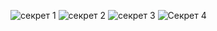 ![секрет 1](https://github.com/user-attachments/assets/d6fe2126-8516-4761-970b-5db5b546bbf3)
![секрет 2](https://github.com/user-attachments/assets/63e0427d-cf16-4845-8a1f-886f49d5e498)
![секрет 3](https://github.com/user-attachments/assets/f76707b6-ab06-49d2-bbc2-98271acccd85)
![Секрет 4](https://github.com/user-attachments/assets/b22a751f-7395-4c1f-ace2-320874749b1d)

